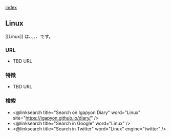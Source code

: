 [index](https://igapyon.github.io/diary/keyword/index.html)

## Linux

[[Linux]] は、、、、です。

### URL

* TBD URL

### 特徴

* TBD URL

### 検索

* <@linksearch title="Search on Igapyon Diary" word="Linux" site="https://igapyon.github.io/diary/" />
* <@linksearch title="Search in Google" word="Linux" />
* <@linksearch title="Search in Twitter" word="Linux" engine="twitter" />

